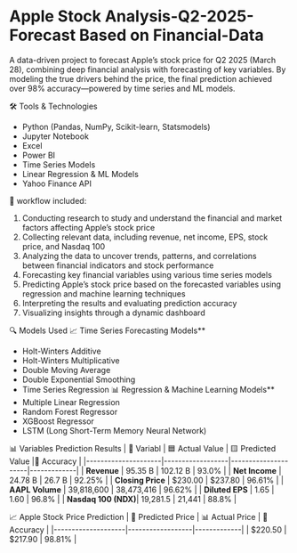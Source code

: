 # Apple Stock Analysis-Q2-2025-Forecast Based on Financial-Data
A data-driven project to forecast Apple’s stock price for Q2 2025 (March 28), combining deep financial analysis with forecasting of key variables. By modeling the true drivers behind the price, the final prediction achieved over 98% accuracy—powered by time series and ML models.

🛠️ Tools & Technologies
- Python (Pandas, NumPy, Scikit-learn, Statsmodels)
- Jupyter Notebook
- Excel
- Power BI
- Time Series Models
- Linear Regression & ML Models
- Yahoo Finance API


🔄 workflow included:
1. Conducting research to study and understand the financial and market factors affecting Apple’s stock price
2. Collecting relevant data, including revenue, net income, EPS, stock price, and Nasdaq 100
3. Analyzing the data to uncover trends, patterns, and correlations between financial indicators and stock performance
4. Forecasting key financial variables using various time series models
5. Predicting Apple’s stock price based on the forecasted variables using regression and machine learning techniques
6. Interpreting the results and evaluating prediction accuracy
7. Visualizing insights through a dynamic dashboard

 
🔍 Models Used
📈 Time Series Forecasting Models**
- Holt-Winters Additive
- Holt-Winters Multiplicative
- Double Moving Average
- Double Exponential Smoothing
- Time Series Regression
📊 Regression & Machine Learning Models**
- Multiple Linear Regression
- Random Forest Regressor
- XGBoost Regressor
- LSTM (Long Short-Term Memory Neural Network)

  
📊 Variables Prediction Results 
|  📌 Variabl         | 🟦 Actual Value | 🟨 Predicted Value  |🎯 Accuracy |
|---------------------|------------------|---------------------|-------------|
| **Revenue**         | 95.35 B          | 102.12 B            | 93.0%       |
| **Net Income**      | 24.78 B          | 26.7 B              | 92.25%      |
| **Closing Price**   | $230.00          | $237.80             | 96.61%      |
| **AAPL Volume**     | 39,818,600       | 38,473,416          | 96.62%      |
| **Diluted EPS**     | 1.65             | 1.60                | 96.8%       |
| **Nasdaq 100 (NDX)**| 19,281.5         | 21,441              | 88.8%       |

📈 Apple Stock Price Prediction
| 🔮 Predicted Price | 📊 Actual Price | 🎯 Accuracy |
|--------------------|------------------|-------------|
| $220.50            | $217.90          | 98.81%      |
